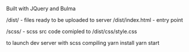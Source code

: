 Built with JQuery and Bulma


/dist/ - files ready to be uploaded to server
/dist/index.html - entry point

/scss/ - scss src code comipled to /dist/css/style.css

to launch dev server with scss compiling
yarn install
yarn start